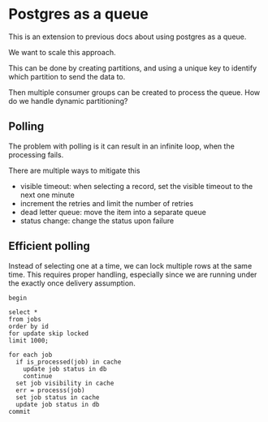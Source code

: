 # Postgres as a queue

This is an extension to previous docs about using postgres as a queue.

We want to scale this approach.

This can be done by creating partitions, and using a unique key to identify which partition to send the data to.


Then multiple consumer groups can be created to process the queue. How do we handle dynamic partitioning?

## Polling

The problem with polling is it can result in an infinite loop, when the processing fails.

There are multiple ways to mitigate this
- visible timeout: when selecting a record, set the visible timeout to the next one minute
- increment the retries and limit the number of retries 
- dead letter queue: move the item into a separate queue
- status change: change the status upon failure

## Efficient polling 


Instead of selecting one at a time, we can lock multiple rows at the same time. This requires proper handling, especially since we are running under the exactly once delivery assumption.

```
begin

select *
from jobs
order by id
for update skip locked
limit 1000;

for each job
  if is_processed(job) in cache
    update job status in db
    continue
  set job visibility in cache
  err = processs(job)
  set job status in cache
  update job status in db
commit
```
